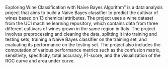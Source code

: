 Exploring Wine Classification with Naive Bayes Algorithm" is a data analysis project that aims to build a Naive Bayes classifier to predict the cultivar of wines based on 13 chemical attributes. The project uses a wine dataset from the UCI machine learning repository, which contains data from three different cultivars of wines grown in the same region in Italy. The project involves preprocessing and cleaning the data, splitting it into training and testing sets, training a Naive Bayes classifier on the training set, and evaluating its performance on the testing set. The project also includes the computation of various performance metrics such as the confusion matrix, sensitivity, specificity, total accuracy, F1-score, and the visualization of the ROC curve and area under curve.
